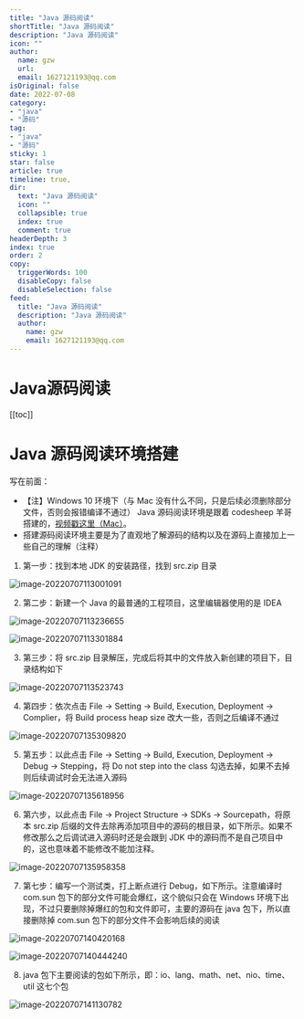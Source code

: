 ```yaml
---
title: "Java 源码阅读"
shortTitle: "Java 源码阅读"
description: "Java 源码阅读"
icon: ""
author: 
  name: gzw
  url: 
  email: 1627121193@qq.com
isOriginal: false
date: 2022-07-08
category: 
- "java"
- "源码"
tag:
- "java"
- "源码"
sticky: 1
star: false
article: true
timeline: true,
dir:
  text: "Java 源码阅读"
  icon: ""
  collapsible: true
  index: true
  comment: true
headerDepth: 3
index: true
order: 2
copy:
  triggerWords: 100
  disableCopy: false
  disableSelection: false
feed:
  title: "Java 源码阅读"
  description: "Java 源码阅读"
  author:
    name: gzw
    email: 1627121193@qq.com
---
```







# Java源码阅读


[[toc]]


# Java 源码阅读环境搭建

写在前面：

- 【注】Windows 10 环境下（与 Mac 没有什么不同，只是后续必须删除部分文件，否则会报错编译不通过） Java 源码阅读环境是跟着 codesheep 羊哥搭建的，[视频戳这里（Mac）](https://www.bilibili.com/video/BV1V7411U78L?spm_id_from=333.337.search-card.all.click&vd_source=e356fec025b50061af78324a814f8da0)。
- 搭建源码阅读环境主要是为了直观地了解源码的结构以及在源码上直接加上一些自己的理解（注释）





1. 第一步：找到本地 JDK 的安装路径，找到 src.zip 目录

![image-20220707113001091](https://my-photos-1.oss-cn-hangzhou.aliyuncs.com/markdown//java%E6%BA%90%E7%A0%81%E9%98%85%E8%AF%BB/20230209/1.png)





2. 第二步：新建一个 Java 的最普通的工程项目，这里编辑器使用的是 IDEA

![image-20220707113236655](https://my-photos-1.oss-cn-hangzhou.aliyuncs.com/markdown//java%E6%BA%90%E7%A0%81%E9%98%85%E8%AF%BB/20230209/2.png)

![image-20220707113301884](https://my-photos-1.oss-cn-hangzhou.aliyuncs.com/markdown//java%E6%BA%90%E7%A0%81%E9%98%85%E8%AF%BB/20230209/3.png)





3. 第三步：将 src.zip 目录解压，完成后将其中的文件放入新创建的项目下，目录结构如下

![image-20220707113523743](https://my-photos-1.oss-cn-hangzhou.aliyuncs.com/markdown//java%E6%BA%90%E7%A0%81%E9%98%85%E8%AF%BB/20230209/4.png)



4. 第四步：依次点击 File -> Setting -> Build, Execution, Deployment -> Complier，将 Build process heap size 改大一些，否则之后编译不通过

![image-20220707135309820](https://my-photos-1.oss-cn-hangzhou.aliyuncs.com/markdown//java%E6%BA%90%E7%A0%81%E9%98%85%E8%AF%BB/20230209/5.png)



5. 第五步：以此点击 File -> Setting -> Build, Execution, Deployment -> Debug -> Stepping，将 Do not step into the class 勾选去掉，如果不去掉则后续调试时会无法进入源码

![image-20220707135618956](https://my-photos-1.oss-cn-hangzhou.aliyuncs.com/markdown//java%E6%BA%90%E7%A0%81%E9%98%85%E8%AF%BB/20230209/6.png)



6. 第六步，以此点击 File -> Project Structure -> SDKs -> Sourcepath，将原本 src.zip 后缀的文件去除再添加项目中的源码的根目录，如下所示。如果不修改那么之后调试进入源码时还是会跟到 JDK 中的源码而不是自己项目中的，这也意味着不能修改不能加注释。

![image-20220707135958358](https://my-photos-1.oss-cn-hangzhou.aliyuncs.com/markdown//java%E6%BA%90%E7%A0%81%E9%98%85%E8%AF%BB/20230209/7.png)



7. 第七步：编写一个测试类，打上断点进行 Debug，如下所示。注意编译时 com.sun 包下的部分文件可能会爆红，这个貌似只会在 Windows 环境下出现，不过只要删除掉爆红的包和文件即可，主要的源码在 java 包下，所以直接删除掉 com.sun 包下的部分文件不会影响后续的阅读

![image-20220707140420168](https://my-photos-1.oss-cn-hangzhou.aliyuncs.com/markdown//java%E6%BA%90%E7%A0%81%E9%98%85%E8%AF%BB/20230209/8.png)

![image-20220707140444240](https://my-photos-1.oss-cn-hangzhou.aliyuncs.com/markdown//java%E6%BA%90%E7%A0%81%E9%98%85%E8%AF%BB/20230209/9.png)





8. java 包下主要阅读的包如下所示，即：io、lang、math、net、nio、time、util 这七个包

![image-20220707141130782](https://my-photos-1.oss-cn-hangzhou.aliyuncs.com/markdown//java%E6%BA%90%E7%A0%81%E9%98%85%E8%AF%BB/20230209/10.png)